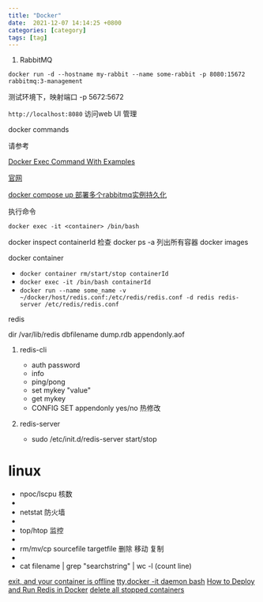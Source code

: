 ```yaml
---
title: "Docker"
date:  2021-12-07 14:14:25 +0800
categories: [category]
tags: [tag]
---
```


1. RabbitMQ

```docker
docker run -d --hostname my-rabbit --name some-rabbit -p 8080:15672 rabbitmq:3-management
```

测试环境下，映射端口 -p 5672:5672

`http://localhost:8080` 访问web UI 管理


docker commands

请参考

[Docker Exec Command With Examples](https://devconnected.com/docker-exec-command-with-examples)

[官网](https://docs.docker.com/engine/reference/commandline/ps/)

[docker compose up 部署多个rabbitmq实例持久化](https://dsinecos.github.io/blog/Multi-container-application-using-docker-compose#:~:text=.%2Fdata%2Flogs%3A%2Fvar%2Flog%2Frabbitmq-%20Maps%20the%20folder%20to%20store%20RabbitMQ%20logs,and%20can%20keep%20track%20of%20our%20data%20)

执行命令

```docker
docker exec -it <container> /bin/bash
```

docker inspect containerId 检查
docker ps -a 列出所有容器
docker images

docker container

- `docker container rm/start/stop containerId`
- `docker exec -it /bin/bash containerId`
- `docker run --name some_name -v ~/docker/host/redis.conf:/etc/redis/redis.conf -d redis redis-server /etc/redis/redis.conf`


redis

dir /var/lib/redis
dbfilename dump.rdb
appendonly.aof

1. redis-cli
   - auth password
   - info
   - ping/pong
   - set mykey "value"
   - get mykey
   - CONFIG SET appendonly yes/no 热修改

2. redis-server
   - sudo /etc/init.d/redis-server start/stop



#  linux

- npoc/lscpu 核数
-
- netstat 防火墙
-
- top/htop 监控
-
- rm/mv/cp sourcefile targetfile 删除 移动 复制
-
- cat filename | grep "searchstring" | wc -l (count line)





[exit, and your container is offline](https://dev.to/netk/getting-started-with-docker-running-an-ubuntu-image-4lk9)
[tty,docker -it ](https://qastack.cn/programming/30137135/confused-about-docker-t-option-to-allocate-a-pseudo-tty)
[daemon bash](https://linuxhandbook.com/exit-docker-container/)
[How to Deploy and Run Redis in Docker](https://phoenixnap.com/kb/docker-redis)
[delete all stopped containers](https://www.cloudytuts.com/tutorials/docker/how-to-remove-docker-containers-and-volumes/#:~:text=How%20to%20Remove%20Docker%20Containers%20and%20Volumes%201,of%20deleting%20Docker%20resources%20from%20the%20command-line.%20)
